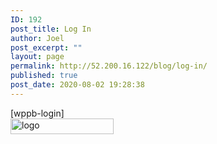 ```yaml
---
ID: 192
post_title: Log In
author: Joel
post_excerpt: ""
layout: page
permalink: http://52.200.16.122/blog/log-in/
published: true
post_date: 2020-08-02 19:28:38
---
```

[wppb-login]		
										<img width="165" height="25" src="http://52.200.16.122/blog/wp-content/uploads/2018/03/event-star-logo.png" alt="logo" />
